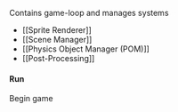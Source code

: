 Contains game-loop and manages systems
- [[Sprite Renderer]]
- [[Scene Manager]]
- [[Physics Object Manager (POM)]]
- [[Post-Processing]]
#### Run
Begin game